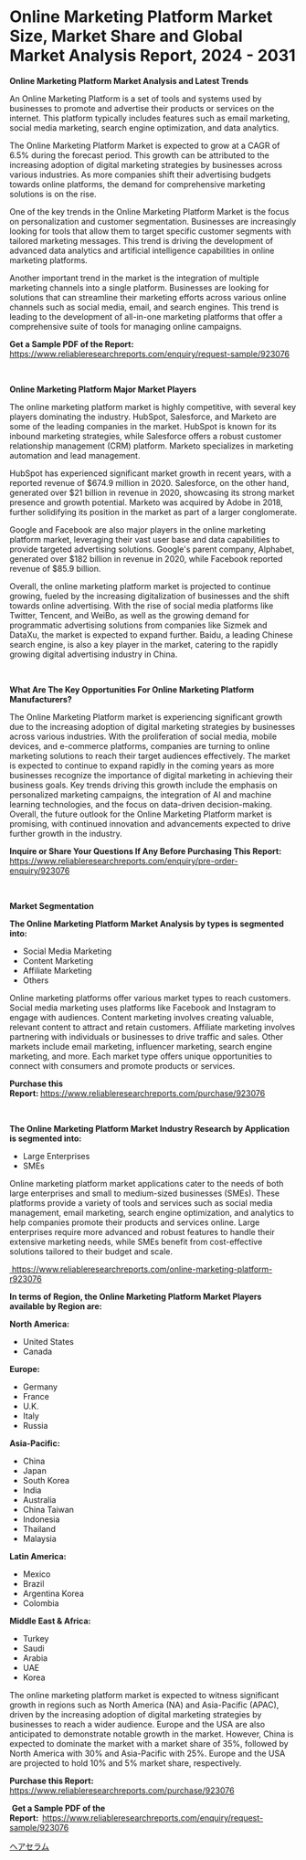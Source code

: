 <p><h1>Online Marketing Platform Market Size, Market Share and Global Market Analysis Report, 2024 - 2031</h1></p><p><strong>Online Marketing Platform Market Analysis and Latest Trends</strong></p>
<p><p>An Online Marketing Platform is a set of tools and systems used by businesses to promote and advertise their products or services on the internet. This platform typically includes features such as email marketing, social media marketing, search engine optimization, and data analytics.</p><p>The Online Marketing Platform Market is expected to grow at a CAGR of 6.5% during the forecast period. This growth can be attributed to the increasing adoption of digital marketing strategies by businesses across various industries. As more companies shift their advertising budgets towards online platforms, the demand for comprehensive marketing solutions is on the rise.</p><p>One of the key trends in the Online Marketing Platform Market is the focus on personalization and customer segmentation. Businesses are increasingly looking for tools that allow them to target specific customer segments with tailored marketing messages. This trend is driving the development of advanced data analytics and artificial intelligence capabilities in online marketing platforms.</p><p>Another important trend in the market is the integration of multiple marketing channels into a single platform. Businesses are looking for solutions that can streamline their marketing efforts across various online channels such as social media, email, and search engines. This trend is leading to the development of all-in-one marketing platforms that offer a comprehensive suite of tools for managing online campaigns.</p></p>
<p><strong>Get a Sample PDF of the Report:&nbsp;</strong> <a href="https://www.reliableresearchreports.com/enquiry/request-sample/923076">https://www.reliableresearchreports.com/enquiry/request-sample/923076</a></p>
<p>&nbsp;</p>
<p><strong>Online Marketing Platform Major Market Players</strong></p>
<p><p>The online marketing platform market is highly competitive, with several key players dominating the industry. HubSpot, Salesforce, and Marketo are some of the leading companies in the market. HubSpot is known for its inbound marketing strategies, while Salesforce offers a robust customer relationship management (CRM) platform. Marketo specializes in marketing automation and lead management.</p><p>HubSpot has experienced significant market growth in recent years, with a reported revenue of $674.9 million in 2020. Salesforce, on the other hand, generated over $21 billion in revenue in 2020, showcasing its strong market presence and growth potential. Marketo was acquired by Adobe in 2018, further solidifying its position in the market as part of a larger conglomerate.</p><p>Google and Facebook are also major players in the online marketing platform market, leveraging their vast user base and data capabilities to provide targeted advertising solutions. Google's parent company, Alphabet, generated over $182 billion in revenue in 2020, while Facebook reported revenue of $85.9 billion.</p><p>Overall, the online marketing platform market is projected to continue growing, fueled by the increasing digitalization of businesses and the shift towards online advertising. With the rise of social media platforms like Twitter, Tencent, and WeiBo, as well as the growing demand for programmatic advertising solutions from companies like Sizmek and DataXu, the market is expected to expand further. Baidu, a leading Chinese search engine, is also a key player in the market, catering to the rapidly growing digital advertising industry in China.</p></p>
<p>&nbsp;</p>
<p><strong>What Are The Key Opportunities For Online Marketing Platform Manufacturers?</strong></p>
<p><p>The Online Marketing Platform market is experiencing significant growth due to the increasing adoption of digital marketing strategies by businesses across various industries. With the proliferation of social media, mobile devices, and e-commerce platforms, companies are turning to online marketing solutions to reach their target audiences effectively. The market is expected to continue to expand rapidly in the coming years as more businesses recognize the importance of digital marketing in achieving their business goals. Key trends driving this growth include the emphasis on personalized marketing campaigns, the integration of AI and machine learning technologies, and the focus on data-driven decision-making. Overall, the future outlook for the Online Marketing Platform market is promising, with continued innovation and advancements expected to drive further growth in the industry.</p></p>
<p><strong>Inquire or Share Your Questions If Any Before Purchasing This Report:</strong> <a href="https://www.reliableresearchreports.com/enquiry/pre-order-enquiry/923076">https://www.reliableresearchreports.com/enquiry/pre-order-enquiry/923076</a></p>
<p>&nbsp;</p>
<p><strong>Market Segmentation</strong></p>
<p><strong>The Online Marketing Platform Market Analysis by types is segmented into:</strong></p>
<p><ul><li>Social Media Marketing</li><li>Content Marketing</li><li>Affiliate Marketing</li><li>Others</li></ul></p>
<p><p>Online marketing platforms offer various market types to reach customers. Social media marketing uses platforms like Facebook and Instagram to engage with audiences. Content marketing involves creating valuable, relevant content to attract and retain customers. Affiliate marketing involves partnering with individuals or businesses to drive traffic and sales. Other markets include email marketing, influencer marketing, search engine marketing, and more. Each market type offers unique opportunities to connect with consumers and promote products or services.</p></p>
<p><strong>Purchase this Report:&nbsp;</strong><a href="https://www.reliableresearchreports.com/purchase/923076">https://www.reliableresearchreports.com/purchase/923076</a></p>
<p>&nbsp;</p>
<p><strong>The Online Marketing Platform Market Industry Research by Application is segmented into:</strong></p>
<p><ul><li>Large Enterprises</li><li>SMEs</li></ul></p>
<p><p>Online marketing platform market applications cater to the needs of both large enterprises and small to medium-sized businesses (SMEs). These platforms provide a variety of tools and services such as social media management, email marketing, search engine optimization, and analytics to help companies promote their products and services online. Large enterprises require more advanced and robust features to handle their extensive marketing needs, while SMEs benefit from cost-effective solutions tailored to their budget and scale.</p></p>
<p><a href="https://www.reliableresearchreports.com/online-marketing-platform-r923076">&nbsp;https://www.reliableresearchreports.com/online-marketing-platform-r923076</a></p>
<p><strong>In terms of Region, the Online Marketing Platform Market Players available by Region are:</strong></p>
<p>
    <p> <strong> North America: </strong>
        <ul>
            <li>United States</li>
            <li>Canada</li>
        </ul>
        </p> 
    <p> <strong> Europe: </strong>
        <ul>
            <li>Germany</li>
            <li>France</li>
            <li>U.K.</li>
            <li>Italy</li>
            <li>Russia</li>
        </ul>
        </p> 
    <p> <strong> Asia-Pacific: </strong>
        <ul>
            <li>China</li>
            <li>Japan</li>
            <li>South Korea</li>
            <li>India</li>
            <li>Australia</li>
            <li>China Taiwan</li>
            <li>Indonesia</li>
            <li>Thailand</li>
            <li>Malaysia</li>
        </ul>
        </p> 
    <p> <strong> Latin America: </strong>
        <ul>
            <li>Mexico</li>
            <li>Brazil</li>
            <li>Argentina Korea</li>
            <li>Colombia</li>
        </ul>
        </p> 
    <p> <strong> Middle East & Africa: </strong>
        <ul>
            <li>Turkey</li>
            <li>Saudi</li>
            <li>Arabia</li>
            <li>UAE</li>
            <li>Korea</li>
        </ul>
    </p>
    </p>
<p><p>The online marketing platform market is expected to witness significant growth in regions such as North America (NA) and Asia-Pacific (APAC), driven by the increasing adoption of digital marketing strategies by businesses to reach a wider audience. Europe and the USA are also anticipated to demonstrate notable growth in the market. However, China is expected to dominate the market with a market share of 35%, followed by North America with 30% and Asia-Pacific with 25%. Europe and the USA are projected to hold 10% and 5% market share, respectively.</p></p>
<p><strong>Purchase this Report: </strong><a href="https://www.reliableresearchreports.com/purchase/923076">https://www.reliableresearchreports.com/purchase/923076</a></p>
<p>&nbsp;<strong>Get a Sample PDF of the Report:&nbsp;&nbsp;</strong><a href="https://www.reliableresearchreports.com/enquiry/request-sample/923076">https://www.reliableresearchreports.com/enquiry/request-sample/923076</a></p>
<p><strong></strong></p>
<p><p><a href="https://github.com/mares423/Market-Research-Report-List-1/blob/main/501579452534.md">ヘアセラム</a></p></p>